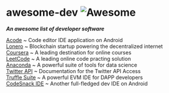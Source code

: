 # awesome-dev ![Awesome](https://cdn.rawgit.com/sindresorhus/awesome/d7305f38d29fed78fa85652e3a63e154dd8e8829/media/badge.svg)
***An awesome list of developer software***

[Acode](https://play.google.com/store/apps/details?id=com.foxdebug.acode) ~ Code editor IDE application on Android \
[Lonero](https://lonero.org) ~ Blockchain startup powering the decentralized internet \
[Coursera](https://www.coursera.org/) ~ A leading destination for online courses \
[LeetCode](https://leetcode.com/) ~ A leading online code practing solution \
[Anaconda](https://www.anaconda.com/) ~ A powerful suite of tools for data science \
[Twitter API](https://developer.twitter.com/en/docs/twitter-api) ~ Documentation for the Twitter API Access \
[Truffle Suite](https://trufflesuite.com/) ~ A powerful EVM IDE for DAPP developers \
[CodeSnack IDE](https://play.google.com/store/apps/details?id=com.cloudcompilerapp) ~ Another full-fledged dev IDE on Android
